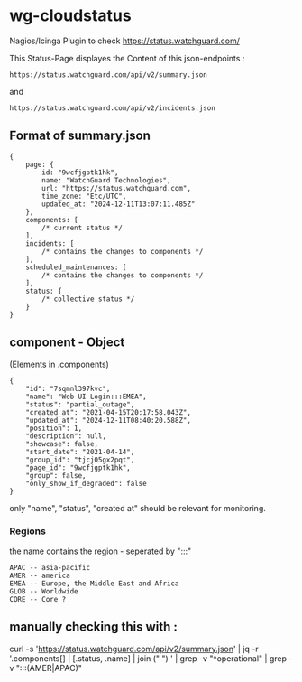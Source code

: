 # wg-cloudstatus
Nagios/Icinga Plugin to check https://status.watchguard.com/

This Status-Page displayes the Content of this json-endpoints : 

    https://status.watchguard.com/api/v2/summary.json

and 

    https://status.watchguard.com/api/v2/incidents.json


## Format of summary.json

    {
        page: {
            id: "9wcfjgptk1hk",
            name: "WatchGuard Technologies",
            url: "https://status.watchguard.com",
            time_zone: "Etc/UTC",
            updated_at: "2024-12-11T13:07:11.485Z"
        },
        components: [
            /* current status */ 
        ],
        incidents: [ 
            /* contains the changes to components */
        ],
        scheduled_maintenances: [ 
            /* contains the changes to components */
        ],
        status: {
            /* collective status */
        }
    }


## component - Object
(Elements in .components)

    {
        "id": "7sqmnl397kvc",
        "name": "Web UI Login:::EMEA",
        "status": "partial_outage",
        "created_at": "2021-04-15T20:17:58.043Z",
        "updated_at": "2024-12-11T08:40:20.588Z",
        "position": 1,
        "description": null,
        "showcase": false,
        "start_date": "2021-04-14",
        "group_id": "tjcj05gx2pqt",
        "page_id": "9wcfjgptk1hk",
        "group": false,
        "only_show_if_degraded": false
    }

only "name", "status", "created at"  should be relevant for monitoring.

### Regions

the name contains the region - seperated by ":::"
	
	APAC -- asia-pacific 
	AMER -- america
    EMEA -- Europe, the Middle East and Africa
    GLOB -- Worldwide 
    CORE -- Core ?

## manually checking this with : 

curl -s 'https://status.watchguard.com/api/v2/summary.json' | jq  -r '.components[] | [.status, .name] | join (" ") '  | grep -v "^operational" | grep -v ":::(AMER|APAC)"




	